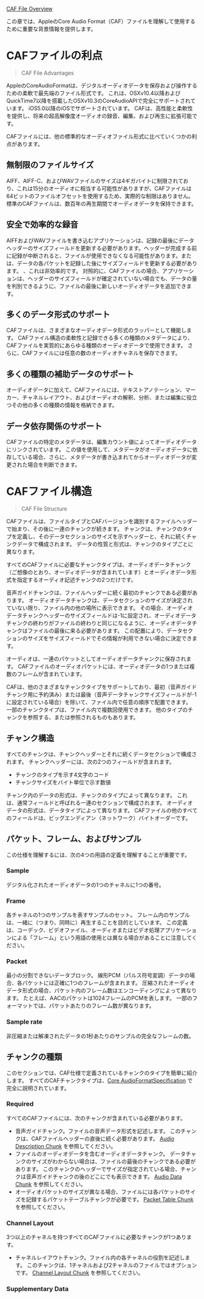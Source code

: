 [CAF File Overview](https://developer.apple.com/library/archive/documentation/MusicAudio/Reference/CAFSpec/CAF_overview/CAF_overview.html#//apple_ref/doc/uid/TP40001862-CH209-TPXREF101)

この章では、AppleのCore Audio Format（CAF）ファイルを理解して使用するために重要な背景情報を提供します。



# CAFファイルの利点

> CAF File Advantages

AppleのCoreAudioFormatは、デジタルオーディオデータを保存および操作するための柔軟で最先端のファイル形式です。 これは、OSXv10.4以降およびQuickTime7以降を搭載したOSXv10.3のCoreAudioAPIで完全にサポートされています。  iOS5.0以降のiOSでサポートされています。  CAFは、高性能と柔軟性を提供し、将来の超高解像度オーディオの録音、編集、および再生に拡張可能です。

CAFファイルには、他の標準的なオーディオファイル形式に比べていくつかの利点があります。


## 無制限のファイルサイズ

AIFF、AIFF-C、およびWAVファイルのサイズは4ギガバイトに制限されており、これは15分のオーディオに相当する可能性がありますが、CAFファイルは64ビットのファイルオフセットを使用するため、実際的な制限はありません。 標準のCAFファイルは、数百年の再生期間でオーディオデータを保持できます。


## 安全で効率的な録音

AIFFおよびWAVファイルを書き込むアプリケーションは、記録の最後にデータヘッダーのサイズフィールドを更新する必要があります。ヘッダーが完成する前に記録が中断されると、ファイルが使用できなくなる可能性があります。または、データの各パケットを記録した後にサイズフィールドを更新する必要があります。  、これは非効率的です。 対照的に、CAFファイルの場合、アプリケーションは、ヘッダーのサイズフィールドが確定されていない場合でも、データの量を判別できるように、ファイルの最後に新しいオーディオデータを追加できます。


## 多くのデータ形式のサポート

CAFファイルは、さまざまなオーディオデータ形式のラッパーとして機能します。  CAFファイル構造の柔軟性と記録できる多くの種類のメタデータにより、CAFファイルを実質的にあらゆる種類のオーディオデータで使用できます。 さらに、CAFファイルには任意の数のオーディオチャネルを保存できます。


## 多くの種類の補助データのサポート

オーディオデータに加えて、CAFファイルには、テキストアノテーション、マーカー、チャネルレイアウト、およびオーディオの解釈、分析、または編集に役立つその他の多くの種類の情報を格納できます。


## データ依存関係のサポート

CAFファイルの特定のメタデータは、編集カウント値によってオーディオデータにリンクされています。 この値を使用して、メタデータがオーディオデータに依存している場合、さらに、メタデータが書き込まれてからオーディオデータが変更された場合を判断できます。



# CAFファイル構造

> CAF File Structure

CAFファイルは、ファイルタイプとCAFバージョンを識別するファイルヘッダーで始まり、その後に一連のチャンクが続きます。 チャンクは、チャンクのタイプを定義し、そのデータセクションのサイズを示すヘッダーと、それに続くチャンクデータで構成されます。 データの性質と形式は、チャンクのタイプごとに異なります。


すべてのCAFファイルに必要なチャンクタイプは、オーディオデータチャンク（ご想像のとおり、オーディオデータが含まれています）とオーディオデータ形式を指定するオーディオ記述チャンクの2つだけです。


音声ガイドチャンクは、ファイルヘッダーに続く最初のチャンクである必要があります。 オーディオデータチャンクは、データセクションのサイズが決定されていない限り、ファイル内の他の場所に表示できます。 その場合、オーディオデータチャンクヘッダーのサイズフィールドは-1に設定され、オーディオデータチャンクの終わりがファイルの終わりと同じになるように、オーディオデータチャンクはファイルの最後に来る必要があります。 この配置により、データセクションのサイズをサイズフィールドでその情報が利用できない場合に決定できます。


オーディオは、一連のパケットとしてオーディオデータチャンクに保存されます。  CAFファイルのオーディオパケットには、オーディオデータの1つまたは複数のフレームが含まれています。


CAFは、他のさまざまなチャンクタイプをサポートしており、最初（音声ガイドチャンク用に予約済み）または最後（音声データチャンクサイズフィールドが-1に設定されている場合）を除いて、ファイル内で任意の順序で配置できます。 一部のチャンクタイプは、ファイル内で複数回使用できます。 他のタイプのチャンクを参照する、または参照されるものもあります。


## チャンク構造

すべてのチャンクは、チャンクヘッダーとそれに続くデータセクションで構成されます。 チャンクヘッダーには、次の2つのフィールドが含まれます。

- チャンクのタイプを示す4文字のコード
- チャンクサイズをバイト単位で示す数値


チャンク内のデータの形式は、チャンクのタイプによって異なります。 これは、通常フィールドと呼ばれる一連のセクションで構成されます。 オーディオデータの形式は、データタイプによって異なります。  CAFファイルの他のすべてのフィールドは、ビッグエンディアン（ネットワーク）バイトオーダーです。




## パケット、フレーム、およびサンプル

この仕様を理解するには、次の4つの用語の定義を理解することが重要です。

### Sample

デジタル化されたオーディオデータの1つのチャネルに1つの番号。

### Frame

各チャネルの1つのサンプルを表すサンプルのセット。 フレーム内のサンプルは、一緒に（つまり、同時に）再生することを目的としています。 この定義は、コーデック、ビデオファイル、オーディオまたはビデオ処理アプリケーションによる「フレーム」という用語の使用とは異なる場合があることに注意してください。


### Packet

最小の分割できないデータブロック。 線形PCM（パルス符号変調）データの場合、各パケットには正確に1つのフレームが含まれます。 圧縮されたオーディオデータ形式の場合、パケット内のフレーム数はエンコーディングによって異なります。 たとえば、AACのパケットは1024フレームのPCMを表します。 一部のフォーマットでは、パケットあたりのフレーム数が異なります。


### Sample rate

非圧縮または解凍されたデータの1秒あたりのサンプルの完全なフレームの数。


## チャンクの種類

このセクションでは、CAF仕様で定義されているチャンクのタイプを簡単に紹介します。 すべてのCAFチャンクタイプは、[Core AudioFormatSpecification](https://developer.apple.com/library/archive/documentation/MusicAudio/Reference/CAFSpec/CAF_spec/CAF_spec.html#//apple_ref/doc/uid/TP40001862-CH210-SW1) で完全に説明されています。




### Required

すべてのCAFファイルには、次のチャンクが含まれている必要があります。


- 音声ガイドチャンク。ファイルの音声データ形式を記述します。 このチャンクは、CAFファイルヘッダーの直後に続く必要があります。 [Audio Description Chunk](https://developer.apple.com/library/archive/documentation/MusicAudio/Reference/CAFSpec/CAF_spec/CAF_spec.html#//apple_ref/doc/uid/TP40001862-CH210-BCGGEDGI) を参照してください。
- ファイルのオーディオデータを含むオーディオデータチャンク。 データチャンクのサイズがわからない場合は、ファイルの最後のチャンクである必要があります。 このチャンクのヘッダーでサイズが指定されている場合、チャンクは音声ガイドチャンクの後のどこにでも表示できます。 [Audio Data Chunk](https://developer.apple.com/library/archive/documentation/MusicAudio/Reference/CAFSpec/CAF_spec/CAF_spec.html#//apple_ref/doc/uid/TP40001862-CH210-BCGGEFGJ) を参照してください。
- オーディオパケットのサイズが異なる場合、ファイルには各パケットのサイズを記録するパケットテーブルチャンクが必要です。 [Packet Table Chunk](https://developer.apple.com/library/archive/documentation/MusicAudio/Reference/CAFSpec/CAF_spec/CAF_spec.html#//apple_ref/doc/uid/TP40001862-CH210-BCGBDDAI) を参照してください。


### Channel Layout

3つ以上のチャネルを持つすべてのCAFファイルに必要なチャンクが1つあります。

- チャネルレイアウトチャンク。ファイル内の各チャネルの役割を記述します。 このチャンクは、1チャネルおよび2チャネルのファイルではオプションです。 [Channel Layout Chunk](https://developer.apple.com/library/archive/documentation/MusicAudio/Reference/CAFSpec/CAF_spec/CAF_spec.html#//apple_ref/doc/uid/TP40001862-CH210-BCGCIJCF) を参照してください。


### Supplementary Data
